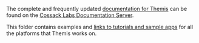 The complete and frequently updated [documentation for Themis]( https://docs.cossacklabs.com/products/themis/) can be found on the [Cossack Labs Documentation Server](https://docs.cossacklabs.com/).

This folder contains examples and [links to tutorials and sample apps](https://github.com/cossacklabs/themis/tree/master/docs/examples) for all the platforms that Themis works on.
